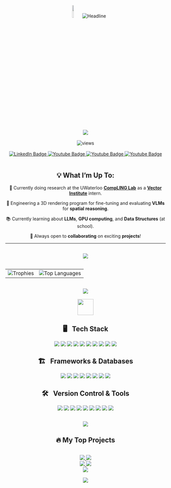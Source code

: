 <div align="center">

<img src="https://media4.giphy.com/media/v1.Y2lkPTc5MGI3NjExMmJyanN5NTRwMTJoZ2Q5eGZieG82ZGR5ZmllcXFjMmdxMHd4aDNqcSZlcD12MV9pbnRlcm5hbF9naWZfYnlfaWQmY3Q9Zw/1GEATImIxEXVR79Dhk/giphy.gif" width="10%"/>

<img src="https://readme-typing-svg.herokuapp.com?color=%2300AEEF&size=32&center=true&vCenter=true&width=600&height=50&lines=Hi+there+I'm+Oscar+%F0%9F%91%8B;CS+Student+at+UofT+🎓;ML+Enthusiast+🤖;Full-Stack+Developer+🌍;Problem+Solver+✅" alt="Headline" /> 

<div align="center">
  <img src="https://raw.githubusercontent.com/andreasbm/readme/master/assets/lines/aqua.png"/>
</div>

<br>
<img src="https://komarev.com/ghpvc/?username=oskip0906&label=Profile%20views&color=770677&style=for-the-badge&logo=star" alt="views"/>
<br><br>

<div>
  <a href="https://www.linkedin.com/in/oscar-shenglong-pang/">
    <img src="https://img.shields.io/badge/LinkedIn-blue?style=for-the-badge&logo=linkedin&logoColor=white" alt="LinkedIn Badge"/>
  </a>
  <a href="https://www.instagram.com/oskip123/">
    <img src="https://img.shields.io/badge/Instagram-red?style=for-the-badge&logo=instagram&logoColor=white" alt="Youtube Badge"/>
  </a>
  <a href="mailto:oscar.pang050906@gmail.com">
    <img src="https://img.shields.io/badge/Gmail-white?style=for-the-badge&logo=gmail&logoColor=red" alt="Youtube Badge"/>
  </a>
  <a href="https://discordlookup.com/user/767525911695851550">
    <img src="https://img.shields.io/badge/Discord-%235865F2.svg?style=for-the-badge&logo=discord&logoColor=white" alt="Youtube Badge"/>
  </a>
</div>
<br>
  
## 💡 What I’m Up To:

🔭 Currently doing research at the UWaterloo **[CompLING Lab](https://compling-wat.com/index.html)** as a **[Vector Institute](https://vectorinstitute.ai/)** intern.

🚀 Engineering a 3D rendering program for fine-tuning and evaluating **VLMs** for **spatial reasoning**.   

📚 Currently learning about **LLMs**, **GPU computing**, and **Data Structures** (at school).  

🤝 Always open to **collaborating** on exciting **projects**!

-----

<br>
<img src="https://github-readme-streak-stats.herokuapp.com/?user=Nishant1500&theme=radical">
<br><br>

<table>
  <tr>
    <td>
      <img src="https://github-profile-trophy.vercel.app/?username=oskip0906&theme=dracula&row=2&column=2&margin-w=20&margin-h=20" alt="Trophies"/>
    </td>
    <td>
      <img src="https://github-readme-stats.vercel.app/api/top-langs/?username=oskip0906&theme=transparent&hide_border=true&langs_count=6" alt="Top Languages"/>
    </td>
  </tr>
</table>
<br>

</div>

<div align="center">
<img src="https://raw.githubusercontent.com/andreasbm/readme/master/assets/lines/aqua.png"/>
</div>

<div align="center">

<br>
<img src="https://media2.giphy.com/media/QssGEmpkyEOhBCb7e1/giphy.gif?cid=ecf05e47a0n3gi1bfqntqmob8g9aid1oyj2wr3ds3mg700bl&rid=giphy.gif" width="50" />

## 🖥️ &nbsp; Tech Stack
<p>
    <img src="https://img.shields.io/badge/Python-3670A0?style=for-the-badge&logo=python&logoColor=ffdd54"/>
    <img src="https://img.shields.io/badge/C++-%2300599C.svg?style=for-the-badge&logo=c%2B%2B&logoColor=white"/>
    <img src="https://img.shields.io/badge/C-%2300599C.svg?style=for-the-badge&logo=c&logoColor=white"/>
    <img src="https://img.shields.io/badge/java-%23ED8B00.svg?style=for-the-badge&logo=openjdk&logoColor=white"/>
    <img src="https://img.shields.io/badge/Shell_Script-%23121011.svg?style=for-the-badge&logo=gnu-bash&logoColor=white"/>
    <img src="https://img.shields.io/badge/PHP-%23777BB4.svg?style=for-the-badge&logo=php&logoColor=white"/>
    <img src="https://img.shields.io/badge/HTML5-%23E34F26.svg?style=for-the-badge&logo=html5&logoColor=white"/>
    <img src="https://img.shields.io/badge/CSS3-%231572B6.svg?style=for-the-badge&logo=css3&logoColor=white"/>
    <img src="https://img.shields.io/badge/JavaScript-%23F7DF1E.svg?style=for-the-badge&logo=javascript&logoColor=black"/>
    <img src="https://img.shields.io/badge/SQL-%230074A3.svg?style=for-the-badge&logo=sqlite&logoColor=white"/>
</p>

## 🏗️ &nbsp; Frameworks & Databases
<p>
    <img src="https://img.shields.io/badge/PyTorch-%23EE4C2C.svg?style=for-the-badge&logo=pytorch&logoColor=white"/>
    <img src="https://img.shields.io/badge/TensorFlow-%23FF6F00.svg?style=for-the-badge&logo=tensorflow&logoColor=white"/>
    <img src="https://img.shields.io/badge/Tailwind%20CSS-%2338B2AC.svg?style=for-the-badge&logo=tailwind-css&logoColor=white"/>
    <img src="https://img.shields.io/badge/Next.js-%23000000.svg?style=for-the-badge&logo=nextdotjs&logoColor=white"/>
    <img src="https://img.shields.io/badge/Django-%23092E20.svg?style=for-the-badge&logo=django&logoColor=white"/>
    <img src="https://img.shields.io/badge/cuda-000000.svg?style=for-the-badge&logo=nVIDIA&logoColor=green"/>
    <img src="https://img.shields.io/badge/Firebase-%23FFCA28.svg?style=for-the-badge&logo=firebase&logoColor=black"/>
    <img src="https://img.shields.io/badge/MySQL-%2300f.svg?style=for-the-badge&logo=mysql&logoColor=white"/>
</p>

## 🛠️ &nbsp; Version Control & Tools
<p>
    <img src="https://img.shields.io/badge/Git-%23F05032.svg?style=for-the-badge&logo=git&logoColor=white"/>
    <img src="https://img.shields.io/badge/VSCode-%23007ACC.svg?style=for-the-badge&logo=visual-studio-code&logoColor=white"/>
    <img src="https://img.shields.io/badge/Jira-%230A0FFF.svg?style=for-the-badge&logo=jira&logoColor=white"/>
    <img src="https://img.shields.io/badge/Nginx-%23009639.svg?style=for-the-badge&logo=nginx&logoColor=white"/>
    <img src="https://img.shields.io/badge/Docker-%232496ED.svg?style=for-the-badge&logo=docker&logoColor=white"/>
    <img src="https://img.shields.io/badge/Jupyter%20Notebook-%23F37626.svg?style=for-the-badge&logo=jupyter&logoColor=white"/>
    <img src="https://img.shields.io/badge/Prisma-3982CE?style=for-the-badge&logo=Prisma&logoColor=white"/>
    <img src="https://img.shields.io/badge/Blender-%23F5792A.svg?style=for-the-badge&logo=blender&logoColor=white"/>
    <img src="https://img.shields.io/badge/latex-%23008080.svg?style=for-the-badge&logo=latex&logoColor=white">
</p>

<br>

</div>

<div align="center">
<img src="https://raw.githubusercontent.com/andreasbm/readme/master/assets/lines/aqua.png"/>
</div>

<div align="center">

## 🔥 **My Top Projects** 

<br>

<a href="https://github.com/oskip0906/H5N1_Social_Media_Analysis">
  <img src="https://github-readme-stats.vercel.app/api/pin/?username=oskip0906&repo=H5N1_Social_Media_Analysis&theme=tokyonight" />
</a>

<a href="https://github.com/oskip0906/Scriptorium">
  <img src="https://github-readme-stats.vercel.app/api/pin/?username=oskip0906&repo=Scriptorium&theme=tokyonight" />
</a>

<br>

<a href="https://github.com/teddio496/WelcoMate">
  <img src="https://github-readme-stats.vercel.app/api/pin/?username=teddio496&repo=WelcoMate&theme=tokyonight" />
</a>

<a href="https://github.com/oskip0906/Basic_Neural_Network">
  <img src="https://github-readme-stats.vercel.app/api/pin/?username=oskip0906&repo=Basic_Neural_Network&theme=tokyonight" />
</a>

<br>

<a href="https://github.com/marc-issism/TAAMproject">
  <img src="https://github-readme-stats.vercel.app/api/pin/?username=marc-issism&repo=TAAMproject&theme=tokyonight" />
</a>

</div>

</div>
<br>

<div align="center">
<img src="https://raw.githubusercontent.com/andreasbm/readme/master/assets/lines/aqua.png"/>
</div>

</div>
